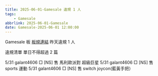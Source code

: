 ```yaml
---
title: 2025-06-01-Gamesale 違規 1 人
tags:
    - Gamesale
abbrlink: 2025-06-01-Gamesale
date: Gamesale-2025-06-01 12:00:00
---
```

Gamesale 板 [板規連結](https://www.ptt.cc/bbs/Gossiping/M.1637425085.A.07D.html)
昨天違規 1 人
<!-- more -->

違規清單
單日不得超過 2 篇

5/31 galant4606 □ [NS] 售 馬利歐派對 超級巨星
5/31 galant4606 □ [NS] 售 sports 運動
5/31 galant4606 □ [NS] 售 switch joycon(藍黃手把）